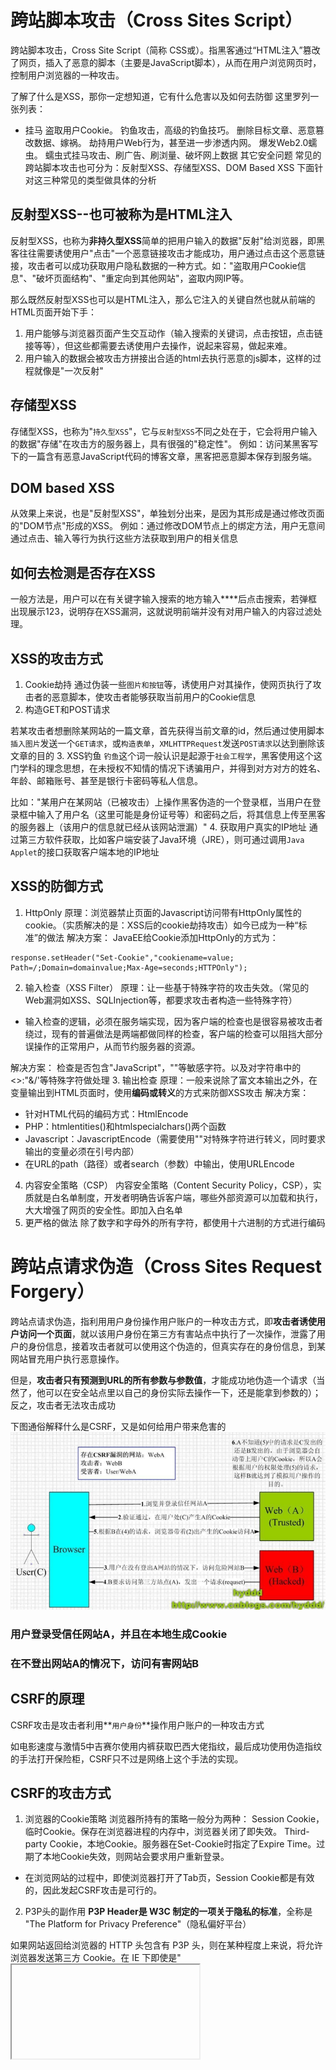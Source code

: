 # 跨站脚本攻击（Cross Sites Script）
跨站脚本攻击，Cross Site Script（简称 CSS或）。指黑客通过“HTML注入”篡改了网页，插入了恶意的脚本（主要是JavaScript脚本），从而在用户浏览网页时，控制用户浏览器的一种攻击。

了解了什么是XSS，那你一定想知道，它有什么危害以及如何去防御 这里罗列一张列表：

- 挂马
盗取用户Cookie。
钓鱼攻击，高级的钓鱼技巧。
删除目标文章、恶意篡改数据、嫁祸。
劫持用户Web行为，甚至进一步渗透内网。
爆发Web2.0蠕虫。
蠕虫式挂马攻击、刷广告、刷浏量、破坏网上数据
其它安全问题
常见的跨站脚本攻击也可分为：反射型XSS、存储型XSS、DOM Based XSS 下面针对这三种常见的类型做具体的分析

## 反射型XSS--也可被称为是HTML注入
反射型XSS，也称为**非持久型XSS**简单的把用户输入的数据"反射"给浏览器，即黑客往往需要诱使用户"点击"一个恶意链接攻击才能成功，用户通过点击这个恶意链接，攻击者可以成功获取用户隐私数据的一种方式。如："盗取用户Cookie信息"、"破坏页面结构"、"重定向到其他网站"，盗取内网IP等。 

那么既然反射型XSS也可以是HTML注入，那么它注入的关键自然也就从前端的HTML页面开始下手：

1. 用户能够与浏览器页面产生交互动作（输入搜索的关键词，点击按钮，点击链接等等），但这些都需要去诱使用户去操作，说起来容易，做起来难。
2. 用户输入的数据会被攻击方拼接出合适的html去执行恶意的js脚本，这样的过程就像是"一次反射"

## 存储型XSS
存储型XSS，也称为"`持久型XSS`"，它与`反射型XSS`不同之处在于，它会将用户输入的数据"存储"在攻击方的服务器上，具有很强的"稳定性"。
例如：访问某黑客写下的一篇含有恶意JavaScript代码的博客文章，黑客把恶意脚本保存到服务端。
## DOM based XSS
从效果上来说，也是"反射型XSS"，单独划分出来，是因为其形成是通过修改页面的"DOM节点"形成的XSS。
例如：通过修改DOM节点上的绑定方法，用户无意间通过点击、输入等行为执行这些方法获取到用户的相关信息

## 如何去检测是否存在XSS
一般方法是，用户可以在有关键字输入搜索的地方输入****后点击搜索，若弹框出现展示123，说明存在XSS漏洞，这就说明前端并没有对用户输入的内容过滤处理。

## XSS的攻击方式
1. Cookie劫持
通过伪装一些`图片和按钮`等，诱使用户对其操作，使网页执行了攻击者的恶意脚本，使攻击者能够获取当前用户的Cookie信息
2. 构造GET和POST请求

若某攻击者想删除某网站的一篇文章，首先获得当前文章的id，然后通过使用脚本`插入图片`发送一个`GET请求`，或`构造表单`，`XMLHTTPRequest`发送`POST请求`以达到删除该文章的目的
3. XSS钓鱼
`钓鱼`这个词一般认识是起源于`社会工程学`，黑客使用这个这门学科的理念思想，在未授权不知情的情况下诱骗用户，并得到对方对方的姓名、年龄、邮箱账号、甚至是银行卡密码等私人信息。

比如："某用户在某网站（已被攻击）上操作黑客伪造的一个登录框，当用户在登录框中输入了用户名（这里可能是身份证号等）和密码之后，将其信息上传至黑客的服务器上（该用户的信息就已经从该网站泄漏）"
4. 获取用户真实的IP地址
通过第三方软件获取，比如客户端安装了Java环境（JRE），则可通过调用`Java Applet`的接口获取客户端本地的IP地址
## XSS的防御方式
1. HttpOnly
原理：浏览器禁止页面的Javascript访问带有HttpOnly属性的cookie。（实质解决的是：XSS后的cookie劫持攻击）如今已成为一种“标准”的做法
解决方案：
JavaEE给Cookie添加HttpOnly的方式为：
```
response.setHeader("Set-Cookie","cookiename=value; Path=/;Domain=domainvalue;Max-Age=seconds;HTTPOnly");
```
2. 输入检查（XSS Filter）
原理：让一些基于特殊字符的攻击失效。（常见的Web漏洞如XSS、SQLInjection等，都要求攻击者构造一些特殊字符）
* 输入检查的逻辑，必须在服务端实现，因为客户端的检查也是很容易被攻击者绕过，现有的普遍做法是两端都做同样的检查，客户端的检查可以阻挡大部分误操作的正常用户，从而节约服务器的资源。

解决方案：
检查是否包含"JavaScript"，"<script></script>"等敏感字符。以及对字符串中的<>:"&/'等特殊字符做处理
3. 输出检查
原理：一般来说除了富文本输出之外，在变量输出到HTML页面时，使用**编码或转义**的方式来防御XSS攻击
解决方案：
*   针对HTML代码的编码方式：HtmlEncode
*   PHP：htmlentities()和htmlspecialchars()两个函数
*   Javascript：JavascriptEncode（需要使用""对特殊字符进行转义，同时要求输出的变量必须在引号内部）
*   在URL的path（路径）或者search（参数）中输出，使用URLEncode
4. 内容安全策略（CSP）
内容安全策略（Content Security Policy，CSP），实质就是白名单制度，开发者明确告诉客户端，哪些外部资源可以加载和执行，大大增强了网页的安全性。即加入白名单
5. 更严格的做法
除了数字和字母外的所有字符，都使用十六进制的方式进行编码

# 跨站点请求伪造（Cross Sites Request Forgery）
跨站点请求伪造，指利用用户身份操作用户账户的一种攻击方式，即**攻击者诱使用户访问一个页面**，就以该用户身份在第三方有害站点中执行了一次操作，泄露了用户的身份信息，接着攻击者就可以使用这个伪造的，但真实存在的身份信息，到某网站冒充用户执行恶意操作。

但是，**攻击者只有预测到URL的所有参数与参数值**，才能成功地伪造一个请求（当然了，他可以在安全站点里以自己的身份实际去操作一下，还是能拿到参数的）；反之，攻击者无法攻击成功

下图通俗解释什么是CSRF，又是如何给用户带来危害的
![image](https://github.com/leo0807/Web-Learner/blob/master/images/CSRF.png)
### 用户登录受信任网站A，并且在本地生成Cookie
### 在不登出网站A的情况下，访问有害网站B

## CSRF的原理
CSRF攻击是攻击者利用**`用户身份`**操作用户账户的一种攻击方式

如电影速度与激情5中吉赛尔使用内裤获取巴西大佬指纹，最后成功使用伪造指纹的手法打开保险柜，CSRF只不过是网络上这个手法的实现。
## CSRF的攻击方式
1. 浏览器的Cookie策略
浏览器所持有的策略一般分为两种：
Session Cookie，临时Cookie。保存在浏览器进程的内存中，浏览器关闭了即失效。
Third-party Cookie，本地Cookie。服务器在Set-Cookie时指定了Expire Time。过期了本地Cookie失效，则网站会要求用户重新登录。
* 在浏览网站的过程中，即使浏览器打开了Tab页，Session Cookie都是有效的，因此发起CSRF攻击是可行的。

2. P3P头的副作用
**P3P Header是 W3C 制定的一项关于隐私的标准**，全称是 "The Platform for Privacy Preference"（隐私偏好平台）

如果网站返回给浏览器的 HTTP 头包含有 P3P 头，则在某种程度上来说，将允许 浏览器发送第三方 Cookie。在 IE 下即使是"<iframe>"、`<script>`等标签页将不再拦截第三方 Cookie 的发送。主要应用在类似广告等需要跨域访问的页面。
3.GET，POST请求

* 这里有个误区
大多数 CSRF 攻击，都是通过 <img> 、 <iframe> 、 <script> 等带 src 属性的标签，这类标签只能发送一次 GET 请求，而不能发送 POST 请求，由此也有了认为 CSRF 攻击只能由 GET 请求发起的错误观点。
构造一个 POST 请求，只需要在一个不可见的**iframe窗口中，构造一个form表单**，然后使用JavaScript自动提交这个表单。那么整个自动提交表单的过程，对于用户来说就是不可见的。
## CSRF的防御方式
1. 验证码
原理：
CSRF攻击过程中，用户在不知情的情况下构造了网络请求，添加验证码后，强制用户必须与应用进行交互
*  优点：简洁而有效
*  缺点：网站不能给所有的操作都加上验证码
2. Referer Check
原理：
* 利用HTTP头中的Referer判断请求来源是否合法
* Referer首部包含了当前请求页面的来源页面的地址，一般情况下Referer的来源页就是发起请求的那个页面，如果是在iframe中发起的请求，那么对应的页面URL就是iframe的src

*  优点：简单易操作（只需要在最后给所有安全敏感的请求统一添加一个拦截器来检查Referer的值就行）
*  缺点：服务器并非什么时候都能取到Referer
        1.很多出于保护用户隐私的考虑，限制了Referer的发送。
        2.比如从HTTPS跳转到HTTP，出于安全的考虑，浏览器不会发送Referer
3. 使用Anti CSRF Token

原理：把参数加密，或者使用一些随机数，从而让攻击者无法猜测到参数值，也就无法构造请求的 URL，也就无法发起 CSRF 攻击。

例子（增加token）：
*  比如一个删除操作的URL是：`http://host/path/delete?uesrname=abc&item=123`
*  保持原参数不变，新增一个参数Token，Token值是随机的，不可预测
*  http://host/path/delete?username=abc&item=123&token=[random(seed)]

*  优点：比检查Referer方法更安全，并且不涉及用户隐私
*  缺点：
        加密
        1. 加密后的URL非常难读，对用户非常不友好
        2. 加密的参数每次都在改变，导致用户无法对页面进行搜索
        3. 普通参数也会被加密或哈希，将会给DBA工作带来很大的困扰，因为数据分析常常需要用到参数的明文
        
        token
        1. 对所有的请求都添加Token比较困难

- Token需要足够随机，必须用足够安全的随机数生成算法
- Token应该为用户和服务器所共同持有，不能被第三方知晓
- Token可以放在用户的Session或者浏览器的Cookie中
- 尽量把Token放在表单中，把敏感操作由GET改为POST，以form表单的形式提交，可以避免Token泄露（比如一个页面：http://host/path/manage?username=abc&token=[random]，在此页面用户需要在这个页面提交表单或者单击“删除”按钮，才能完成删除操作，在这种场景下，如果这个页面包含了一张攻击者能指定地址的图片<img src="http://evil.com/notexist" />，则这个页面地址会作为HTTP请求的Refer发送到evil.com的服务器上，从而导致Token泄露）


2.4 XSRF
当网站同时存在XSS和CSRF漏洞时，XSS可以模拟客户端浏览器执行任意操作，在XSS攻击下，攻击者完全可以请求页面后，读取页面内容中的Token值，然后再构造出一个合法的请求

3. 点击劫持（ClickJacking）
点击劫持是一种视觉上的欺骗手段。攻击者使用一个透明的、不可见的iframe，覆盖在一个网页上，然后诱使用户在网页上进行操作，此时用户将在不知情的情况下点击透明的iframe页面。通过调整iframe页面的位置，可以诱使用户恰好点击在iframe页面的一些功能性按钮上。

比如，程序员小王在访问A网页时，点击空白区域，浏览器却意外打开了xx新葡京赌场的页面，于是他在A网页打开控制台，在空白区域发现了一个透明的iframe，该iframe嵌入了一个第三方网页的URL

# 点击劫持防御方式
##  X-Frame-Options HTTP响应头是用来给浏览器指示允许一个页面能否在`<frame>、<iframe>、<object>`中展现的标记

#### 有三个可选的值
1.  DENY：浏览器会拒绝当前页面加载任何frame页面（即使是相同域名的页面也不允许）
2.  SAMEORIGIN：允许加载frame页面，但是frame页面的地址只能为同源域名下的页面
3.  ALLOW-FROM：可以加载指定来源的frame页面（可以定义frame页面的地址）

## 禁止iframe的嵌套
if(window.top.location !== window.loaction){window.top.location === window.self.location}
